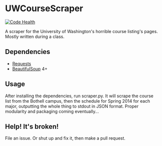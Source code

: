 UWCourseScraper
===============

[![Code Health](https://landscape.io/github/thefinn93/UWCourseScraper/master/landscape.png)](https://landscape.io/github/thefinn93/UWCourseScraper/master)

A scraper for the University of Washington's horrible course listing's pages.
Mostly written during a class.

Dependencies
----------
* [Requests](http://www.python-requests.org)
* [BeautifulSoup](http://www.crummy.com/software/BeautifulSoup/) 4+

Usage
----------
After installing the dependencies, run scraper.py. It will scrape the course
list from the Bothell campus, then the schedule for Spring 2014 for each major,
outputting the whole thing to stdout in JSON format. Proper modularity and
packaging coming eventually...

Help! It's broken!
---------
File an issue. Or shut up and fix it, then make a pull request.
